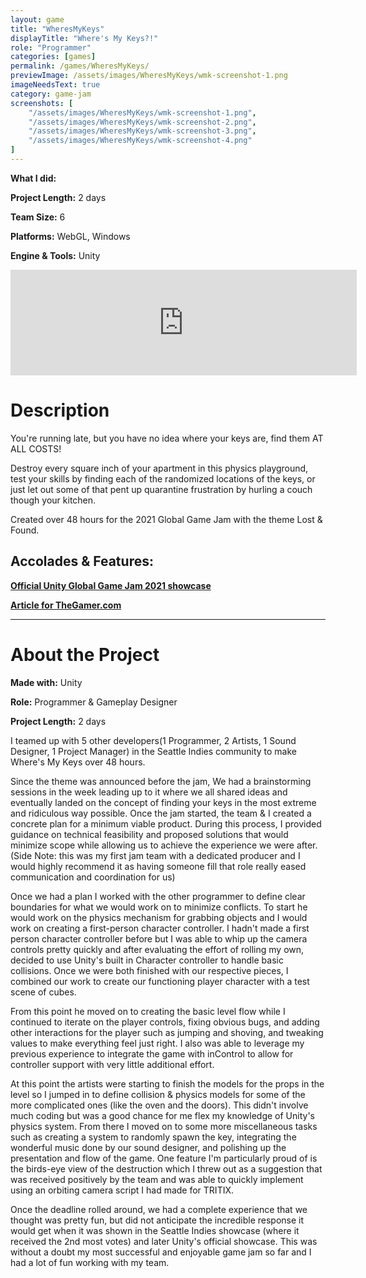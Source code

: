 ```yaml
---
layout: game
title: "WheresMyKeys"
displayTitle: "Where's My Keys?!"
role: "Programmer"
categories: [games]
permalink: /games/WheresMyKeys/
previewImage: /assets/images/WheresMyKeys/wmk-screenshot-1.png
imageNeedsText: true
category: game-jam
screenshots: [
    "/assets/images/WheresMyKeys/wmk-screenshot-1.png",
    "/assets/images/WheresMyKeys/wmk-screenshot-2.png",
    "/assets/images/WheresMyKeys/wmk-screenshot-3.png",
    "/assets/images/WheresMyKeys/wmk-screenshot-4.png"
]
---
```

**What I did:** 

**Project Length:** 2 days

**Team Size:** 6

**Platforms:** WebGL, Windows

**Engine & Tools:** Unity
<!--more-->

<div class="itch-container">
<iframe src="https://itch.io/embed/901281?border_width=2" width="554" height="169" frameborder="0"><a href="https://jaideng123.itch.io/wheresmykeys">WHERE'S MY KEYS?!?! by Jaiden Gerig, Hypnoquat, zruby, bordenary, lzklein, Brandon Garcia</a></iframe>
</div>

# Description
You're running late, but you have no idea where your keys are, find them AT ALL COSTS!

Destroy every square inch of your apartment in this physics playground, test your skills by finding each of the randomized locations of the keys, or just let out some of that pent up quarantine frustration by hurling a couch though your kitchen.

Created over 48 hours for the 2021 Global Game Jam with the theme Lost & Found.

## Accolades & Features:

[**Official Unity Global Game Jam 2021 showcase**](https://www.twitch.tv/videos/902119161?sr=a&t=974s)

[**Article for TheGamer.com**](https://www.thegamer.com/global-game-jam-wheres-my-keys/)



---
# About the Project
**Made with:** Unity

**Role:** Programmer & Gameplay Designer

**Project Length:** 2 days

I teamed up with 5 other developers(1 Programmer, 2 Artists, 1 Sound Designer, 1 Project Manager) in the Seattle Indies community to make Where's My Keys over 48 hours.

Since the theme was announced before the jam, We had a brainstorming sessions in the week leading up to it where we all shared ideas and eventually landed on the concept of finding your keys in the most extreme and ridiculous way possible. Once the jam started, the team & I created a concrete plan for a minimum viable product. During this process, I provided guidance on technical feasibility and proposed solutions that would minimize scope while allowing us to achieve the experience we were after. (Side Note: this was my first jam team with a dedicated producer and I would highly recommend it as having someone fill that role really eased communication and coordination for us)

Once we had a plan I worked with the other programmer to define clear boundaries for what we would work on to minimize conflicts. To start he would work on the physics mechanism for grabbing objects and I would work on creating a first-person character controller. I hadn't made a first person character controller before but I was able to whip up the camera controls pretty quickly and after evaluating the effort of rolling my own, decided to use Unity's built in Character controller to handle basic collisions. Once we were both finished with our respective pieces, I combined our work to create our functioning player character with a test scene of cubes.

From this point he moved on to creating the basic level flow while I continued to iterate on the player controls, fixing obvious bugs, and adding other interactions for the player such as jumping and shoving, and tweaking values to make everything feel just right. I also was able to leverage my previous experience to integrate the game with inControl to allow for controller support with very little additional effort.

At this point the artists were starting to finish the models for the props in the level so I jumped in to define collision & physics models for some of the more complicated ones (like the oven and the doors). This didn't involve much coding but was a good chance for me flex my knowledge of Unity's physics system. From there I moved on to some more miscellaneous tasks such as creating a system to randomly spawn the key, integrating the wonderful music done by our sound designer, and polishing up the presentation and flow of the game. One feature I'm particularly proud of is the birds-eye view of the destruction which I threw out as a suggestion that was received positively by the team and was able to quickly implement using an orbiting camera script I had made for TRITIX.

Once the deadline rolled around, we had a complete experience that we thought was pretty fun, but did not anticipate the incredible response it would get when it was shown in the Seattle Indies showcase (where it received the 2nd most votes) and later Unity's official showcase. This was without a doubt my most successful and enjoyable game jam so far and I had a lot of fun working with my team.